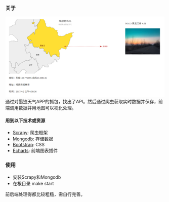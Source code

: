 ### 关于
![demo](demo.png)
通过对墨迹天气APP的抓包，找出了API。然后通过爬虫获取实时数据并保存，前端调用数据并用地图可以视化处理。

#### 用到以下技术或资源

- [Scrapy](//scrapy.org/): 爬虫框架
- [Mongodb](//www.mongodb.com/): 存储数据
- [Bootstrap](//getbootstrap.com/): CSS
- [Echarts](//echarts.baidu.com/): 前端图表插件



### 使用

- 安装Scrapy和Mongodb  
- 在根目录 make start  

前后端处理得都比较粗糙，需自行完善。
